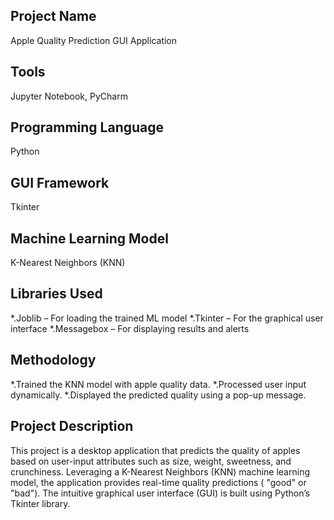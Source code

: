 ## Project Name
Apple Quality Prediction GUI Application  
## Tools
Jupyter Notebook, PyCharm
## Programming Language
Python
## GUI Framework
Tkinter
## Machine Learning Model
K-Nearest Neighbors (KNN)
## Libraries Used
*.Joblib – For loading the trained ML model
*.Tkinter – For the graphical user interface
*.Messagebox – For displaying results and alerts
## Methodology
*.Trained the KNN model with apple quality data.
*.Processed user input dynamically.
*.Displayed the predicted quality using a pop-up message.

## Project Description
This project is a desktop application that predicts the quality of apples based on user-input attributes such as size, weight, sweetness, and crunchiness. Leveraging a K-Nearest Neighbors (KNN) machine learning model, the application provides real-time quality predictions ( "good" or "bad"). The intuitive graphical user interface (GUI) is built using Python’s Tkinter library. 
